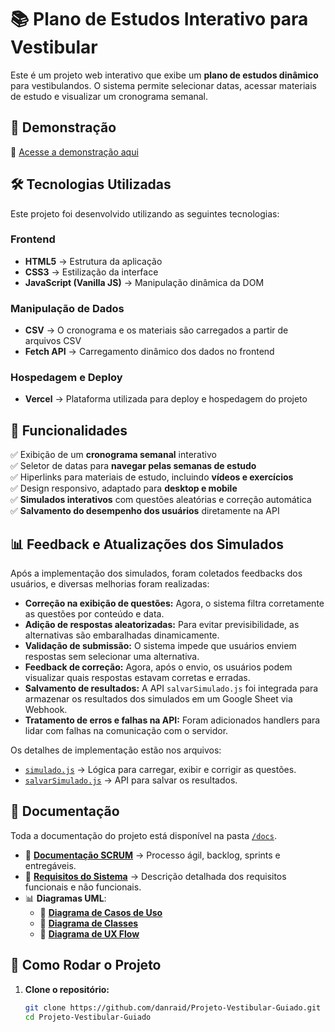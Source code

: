 # 📚 Plano de Estudos Interativo para Vestibular  

Este é um projeto web interativo que exibe um **plano de estudos dinâmico** para vestibulandos. O sistema permite selecionar datas, acessar materiais de estudo e visualizar um cronograma semanal.  

## 🚀 Demonstração  
🔗 [Acesse a demonstração aqui](https://projeto-vestibular-guiado.vercel.app/)  

## 🛠 Tecnologias Utilizadas  
Este projeto foi desenvolvido utilizando as seguintes tecnologias:  

### **Frontend**  
- **HTML5** → Estrutura da aplicação  
- **CSS3** → Estilização da interface  
- **JavaScript (Vanilla JS)** → Manipulação dinâmica da DOM  

### **Manipulação de Dados**  
- **CSV** → O cronograma e os materiais são carregados a partir de arquivos CSV  
- **Fetch API** → Carregamento dinâmico dos dados no frontend  

### **Hospedagem e Deploy**  
- **Vercel** → Plataforma utilizada para deploy e hospedagem do projeto  

## 📌 Funcionalidades  
✅ Exibição de um **cronograma semanal** interativo  
✅ Seletor de datas para **navegar pelas semanas de estudo**  
✅ Hiperlinks para materiais de estudo, incluindo **vídeos e exercícios**  
✅ Design responsivo, adaptado para **desktop e mobile**  
✅ **Simulados interativos** com questões aleatórias e correção automática  
✅ **Salvamento do desempenho dos usuários** diretamente na API  

## 📊 Feedback e Atualizações dos Simulados  
Após a implementação dos simulados, foram coletados feedbacks dos usuários, e diversas melhorias foram realizadas:

- **Correção na exibição de questões:** Agora, o sistema filtra corretamente as questões por conteúdo e data.
- **Adição de respostas aleatorizadas:** Para evitar previsibilidade, as alternativas são embaralhadas dinamicamente.
- **Validação de submissão:** O sistema impede que usuários enviem respostas sem selecionar uma alternativa.
- **Feedback de correção:** Agora, após o envio, os usuários podem visualizar quais respostas estavam corretas e erradas.
- **Salvamento de resultados:** A API `salvarSimulado.js` foi integrada para armazenar os resultados dos simulados em um Google Sheet via Webhook.
- **Tratamento de erros e falhas na API:** Foram adicionados handlers para lidar com falhas na comunicação com o servidor.

Os detalhes de implementação estão nos arquivos:
- [`simulado.js`](simulado.js) → Lógica para carregar, exibir e corrigir as questões.
- [`salvarSimulado.js`](api/salvarSimulado.js) → API para salvar os resultados.

## 📄 Documentação  
Toda a documentação do projeto está disponível na pasta [`/docs`](docs/).  

- 📖 **[Documentação SCRUM](docs/SCRUM_Documentacao.md)** → Processo ágil, backlog, sprints e entregáveis.  
- 📖 **[Requisitos do Sistema](docs/Requisitos.md)** → Descrição detalhada dos requisitos funcionais e não funcionais.  
- 📊 **Diagramas UML**:  
  - 📌 **[Diagrama de Casos de Uso](docs/UML/diagrama_casos_uso.png)**  
  - 📌 **[Diagrama de Classes](docs/UML/diagrama_classes.png)**  
  - 📌 **[Diagrama de UX Flow](docs/UML/diagrama_ux.png)**  

## 🎯 Como Rodar o Projeto  
1. **Clone o repositório:**  
   ```bash  
   git clone https://github.com/danraid/Projeto-Vestibular-Guiado.git  
   cd Projeto-Vestibular-Guiado  
